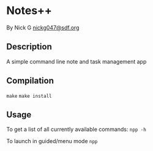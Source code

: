 # Notes++
By Nick G
nickg047@sdf.org

## Description
A simple command line note and task management app

## Compilation
`make`
`make install`

## Usage
To get a list of all currently available commands:
`npp -h`

To launch in guided/menu mode
`npp`
